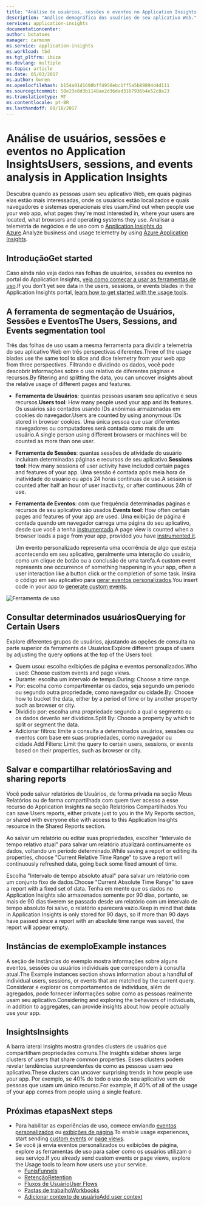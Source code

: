 ```yaml
---
title: "Análise de usuários, sessões e eventos no Application Insights do Azure | Microsoft Docs"
description: "Análise demográfica dos usuários de seu aplicativo Web."
services: application-insights
documentationcenter: 
author: botatoes
manager: carmonm
ms.service: application-insights
ms.workload: tbd
ms.tgt_pltfrm: ibiza
ms.devlang: multiple
ms.topic: article
ms.date: 05/03/2017
ms.author: bwren
ms.openlocfilehash: b154a01d1690bff4950ebc1ff5a5b89894d4d111
ms.sourcegitcommit: 50e23e8d3b1148ae2d36dad3167936b4e52c8a23
ms.translationtype: MT
ms.contentlocale: pt-BR
ms.lasthandoff: 08/18/2017
---
```

# <a name="users-sessions-and-events-analysis-in-application-insights"></a><span data-ttu-id="a76d4-103">Análise de usuários, sessões e eventos no Application Insights</span><span class="sxs-lookup"><span data-stu-id="a76d4-103">Users, sessions, and events analysis in Application Insights</span></span>

<span data-ttu-id="a76d4-104">Descubra quando as pessoas usam seu aplicativo Web, em quais páginas elas estão mais interessadas, onde os usuários estão localizados e quais navegadores e sistemas operacionais eles usam.</span><span class="sxs-lookup"><span data-stu-id="a76d4-104">Find out when people use your web app, what pages they're most interested in, where your users are located, what browsers and operating systems they use.</span></span> <span data-ttu-id="a76d4-105">Analisar a telemetria de negócios e de uso com o [Application Insights do Azure](app-insights-overview.md).</span><span class="sxs-lookup"><span data-stu-id="a76d4-105">Analyze business and usage telemetry by using [Azure Application Insights](app-insights-overview.md).</span></span>

## <a name="get-started"></a><span data-ttu-id="a76d4-106">Introdução</span><span class="sxs-lookup"><span data-stu-id="a76d4-106">Get started</span></span>

<span data-ttu-id="a76d4-107">Caso ainda não veja dados nas folhas de usuários, sessões ou eventos no portal do Application Insights, [veja como começar a usar as ferramentas de uso](app-insights-usage-overview.md).</span><span class="sxs-lookup"><span data-stu-id="a76d4-107">If you don't yet see data in the users, sessions, or events blades in the Application Insights portal, [learn how to get started with the usage tools](app-insights-usage-overview.md).</span></span>

## <a name="the-users-sessions-and-events-segmentation-tool"></a><span data-ttu-id="a76d4-108">A ferramenta de segmentação de Usuários, Sessões e Eventos</span><span class="sxs-lookup"><span data-stu-id="a76d4-108">The Users, Sessions, and Events segmentation tool</span></span>

<span data-ttu-id="a76d4-109">Três das folhas de uso usam a mesma ferramenta para dividir a telemetria do seu aplicativo Web em três perspectivas diferentes.</span><span class="sxs-lookup"><span data-stu-id="a76d4-109">Three of the usage blades use the same tool to slice and dice telemetry from your web app from three perspectives.</span></span> <span data-ttu-id="a76d4-110">Filtrando e dividindo os dados, você pode descobrir informações sobre o uso relativo de diferentes páginas e recursos.</span><span class="sxs-lookup"><span data-stu-id="a76d4-110">By filtering and splitting the data, you can uncover insights about the relative usage of different pages and features.</span></span>

* <span data-ttu-id="a76d4-111">**Ferramenta de Usuários**: quantas pessoas usaram seu aplicativo e seus recursos.</span><span class="sxs-lookup"><span data-stu-id="a76d4-111">**Users tool**: How many people used your app and its features.</span></span>  <span data-ttu-id="a76d4-112">Os usuários são contados usando IDs anônimas armazenadas em cookies do navegador.</span><span class="sxs-lookup"><span data-stu-id="a76d4-112">Users are counted by using anonymous IDs stored in browser cookies.</span></span> <span data-ttu-id="a76d4-113">Uma única pessoa que usar diferentes navegadores ou computadores será contada como mais de um usuário.</span><span class="sxs-lookup"><span data-stu-id="a76d4-113">A single person using different browsers or machines will be counted as more than one user.</span></span>
* <span data-ttu-id="a76d4-114">**Ferramenta de Sessões**: quantas sessões de atividade do usuário incluíram determinadas páginas e recursos de seu aplicativo.</span><span class="sxs-lookup"><span data-stu-id="a76d4-114">**Sessions tool**: How many sessions of user activity have included certain pages and features of your app.</span></span> <span data-ttu-id="a76d4-115">Uma sessão é contada após meia hora de inatividade do usuário ou após 24 horas contínuas de uso.</span><span class="sxs-lookup"><span data-stu-id="a76d4-115">A session is counted after half an hour of user inactivity, or after continuous 24h of use.</span></span>
* <span data-ttu-id="a76d4-116">**Ferramenta de Eventos**: com que frequência determinadas páginas e recursos de seu aplicativo são usados.</span><span class="sxs-lookup"><span data-stu-id="a76d4-116">**Events tool**: How often certain pages and features of your app are used.</span></span> <span data-ttu-id="a76d4-117">Uma exibição de página é contada quando um navegador carrega uma página do seu aplicativo, desde que você a tenha [instrumentado](app-insights-javascript.md).</span><span class="sxs-lookup"><span data-stu-id="a76d4-117">A page view is counted when a browser loads a page from your app, provided you have [instrumented it](app-insights-javascript.md).</span></span> 

    <span data-ttu-id="a76d4-118">Um evento personalizado representa uma ocorrência de algo que esteja acontecendo em seu aplicativo, geralmente uma interação do usuário, como um clique de botão ou a conclusão de uma tarefa.</span><span class="sxs-lookup"><span data-stu-id="a76d4-118">A custom event represents one occurrence of something happening in your app, often a user interaction like a button click or the completion of some task.</span></span> <span data-ttu-id="a76d4-119">Insira o código em seu aplicativo para [gerar eventos personalizados](app-insights-api-custom-events-metrics.md#trackevent).</span><span class="sxs-lookup"><span data-stu-id="a76d4-119">You insert code in your app to [generate custom events](app-insights-api-custom-events-metrics.md#trackevent).</span></span>

![Ferramenta de uso](./media/app-insights-usage-segmentation/users.png)

## <a name="querying-for-certain-users"></a><span data-ttu-id="a76d4-121">Consultar determinados usuários</span><span class="sxs-lookup"><span data-stu-id="a76d4-121">Querying for Certain Users</span></span> 

<span data-ttu-id="a76d4-122">Explore diferentes grupos de usuários, ajustando as opções de consulta na parte superior da ferramenta de Usuários:</span><span class="sxs-lookup"><span data-stu-id="a76d4-122">Explore different groups of users by adjusting the query options at the top of the Users tool:</span></span> 

* <span data-ttu-id="a76d4-123">Quem usou: escolha exibições de página e eventos personalizados.</span><span class="sxs-lookup"><span data-stu-id="a76d4-123">Who used: Choose custom events and page views.</span></span> 
* <span data-ttu-id="a76d4-124">Durante: escolha um intervalo de tempo.</span><span class="sxs-lookup"><span data-stu-id="a76d4-124">During: Choose a time range.</span></span> 
* <span data-ttu-id="a76d4-125">Por: escolha como compartimentar os dados, seja segundo um período ou segundo outra propriedade, como navegador ou cidade.</span><span class="sxs-lookup"><span data-stu-id="a76d4-125">By: Choose how to bucket the data, either by a period of time or by another property such as browser or city.</span></span> 
* <span data-ttu-id="a76d4-126">Dividido por: escolha uma propriedade segundo a qual o segmento ou os dados deverão ser divididos.</span><span class="sxs-lookup"><span data-stu-id="a76d4-126">Split By: Choose a property by which to split or segment the data.</span></span> 
* <span data-ttu-id="a76d4-127">Adicionar filtros: limite a consulta a determinados usuários, sessões ou eventos com base em suas propriedades, como navegador ou cidade.</span><span class="sxs-lookup"><span data-stu-id="a76d4-127">Add Filters: Limit the query to certain users, sessions, or events based on their properties, such as browser or city.</span></span> 
 
## <a name="saving-and-sharing-reports"></a><span data-ttu-id="a76d4-128">Salvar e compartilhar relatórios</span><span class="sxs-lookup"><span data-stu-id="a76d4-128">Saving and sharing reports</span></span> 
<span data-ttu-id="a76d4-129">Você pode salvar relatórios de Usuários, de forma privada na seção Meus Relatórios ou de forma compartilhada com quem tiver acesso a esse recurso do Application Insights na seção Relatórios Compartilhados.</span><span class="sxs-lookup"><span data-stu-id="a76d4-129">You can save Users reports, either private just to you in the My Reports section, or shared with everyone else with access to this Application Insights resource in the Shared Reports section.</span></span>  
 
<span data-ttu-id="a76d4-130">Ao salvar um relatório ou editar suas propriedades, escolher "Intervalo de tempo relativo atual" para salvar um relatório atualizará continuamente os dados, voltando um período determinado.</span><span class="sxs-lookup"><span data-stu-id="a76d4-130">While saving a report or editing its properties, choose "Current Relative Time Range" to save a report will continuously refreshed data, going back some fixed amount of time.</span></span>  
 
<span data-ttu-id="a76d4-131">Escolha "Intervalo de tempo absoluto atual" para salvar um relatório com um conjunto fixo de dados.</span><span class="sxs-lookup"><span data-stu-id="a76d4-131">Choose "Current Absolute Time Range" to save a report with a fixed set of data.</span></span> <span data-ttu-id="a76d4-132">Tenha em mente que os dados no Application Insights são armazenados somente por 90 dias, portanto, se mais de 90 dias tiverem se passado desde um relatório com um intervalo de tempo absoluto foi salvo, o relatório aparecerá vazio.</span><span class="sxs-lookup"><span data-stu-id="a76d4-132">Keep in mind that data in Application Insights is only stored for 90 days, so if more than 90 days have passed since a report with an absolute time range was saved, the report will appear empty.</span></span> 
 
## <a name="example-instances"></a><span data-ttu-id="a76d4-133">Instâncias de exemplo</span><span class="sxs-lookup"><span data-stu-id="a76d4-133">Example instances</span></span>

<span data-ttu-id="a76d4-134">A seção de Instâncias do exemplo mostra informações sobre alguns eventos, sessões ou usuários individuais que correspondem à consulta atual.</span><span class="sxs-lookup"><span data-stu-id="a76d4-134">The Example instances section shows information about a handful of individual users, sessions, or events that are matched by the current query.</span></span> <span data-ttu-id="a76d4-135">Considerar e explorar os comportamentos de indivíduos, além de agregados, pode fornecer informações sobre como as pessoas realmente usam seu aplicativo.</span><span class="sxs-lookup"><span data-stu-id="a76d4-135">Considering and exploring the behaviors of individuals, in addition to aggregates, can provide insights about how people actually use your app.</span></span> 
 
## <a name="insights"></a><span data-ttu-id="a76d4-136">Insights</span><span class="sxs-lookup"><span data-stu-id="a76d4-136">Insights</span></span> 

<span data-ttu-id="a76d4-137">A barra lateral Insights mostra grandes clusters de usuários que compartilham propriedades comuns.</span><span class="sxs-lookup"><span data-stu-id="a76d4-137">The Insights sidebar shows large clusters of users that share common properties.</span></span> <span data-ttu-id="a76d4-138">Esses clusters podem revelar tendências surpreendentes de como as pessoas usam seu aplicativo.</span><span class="sxs-lookup"><span data-stu-id="a76d4-138">These clusters can uncover surprising trends in how people use your app.</span></span> <span data-ttu-id="a76d4-139">Por exemplo, se 40% de todo o uso do seu aplicativo vem de pessoas que usam um único recurso.</span><span class="sxs-lookup"><span data-stu-id="a76d4-139">For example, if 40% of all of the usage of your app comes from people using a single feature.</span></span>  


## <a name="next-steps"></a><span data-ttu-id="a76d4-140">Próximas etapas</span><span class="sxs-lookup"><span data-stu-id="a76d4-140">Next steps</span></span>
- <span data-ttu-id="a76d4-141">Para habilitar as experiências de uso, comece enviando [eventos personalizados](https://docs.microsoft.com/en-us/azure/application-insights/app-insights-api-custom-events-metrics#trackevent) ou [exibições de página](https://docs.microsoft.com/azure/application-insights/app-insights-api-custom-events-metrics#page-views).</span><span class="sxs-lookup"><span data-stu-id="a76d4-141">To enable usage experiences, start sending [custom events](https://docs.microsoft.com/en-us/azure/application-insights/app-insights-api-custom-events-metrics#trackevent) or [page views](https://docs.microsoft.com/azure/application-insights/app-insights-api-custom-events-metrics#page-views).</span></span>
- <span data-ttu-id="a76d4-142">Se você já envia eventos personalizados ou exibições de página, explore as ferramentas de uso para saber como os usuários utilizam o seu serviço.</span><span class="sxs-lookup"><span data-stu-id="a76d4-142">If you already send custom events or page views, explore the Usage tools to learn how users use your service.</span></span>
    - [<span data-ttu-id="a76d4-143">Funis</span><span class="sxs-lookup"><span data-stu-id="a76d4-143">Funnels</span></span>](usage-funnels.md)
    - [<span data-ttu-id="a76d4-144">Retenção</span><span class="sxs-lookup"><span data-stu-id="a76d4-144">Retention</span></span>](app-insights-usage-retention.md)
    - [<span data-ttu-id="a76d4-145">Fluxos de Usuário</span><span class="sxs-lookup"><span data-stu-id="a76d4-145">User Flows</span></span>](app-insights-usage-flows.md)
    - [<span data-ttu-id="a76d4-146">Pastas de trabalho</span><span class="sxs-lookup"><span data-stu-id="a76d4-146">Workbooks</span></span>](app-insights-usage-workbooks.md)
    - [<span data-ttu-id="a76d4-147">Adicionar contexto de usuário</span><span class="sxs-lookup"><span data-stu-id="a76d4-147">Add user context</span></span>](app-insights-usage-send-user-context.md)

